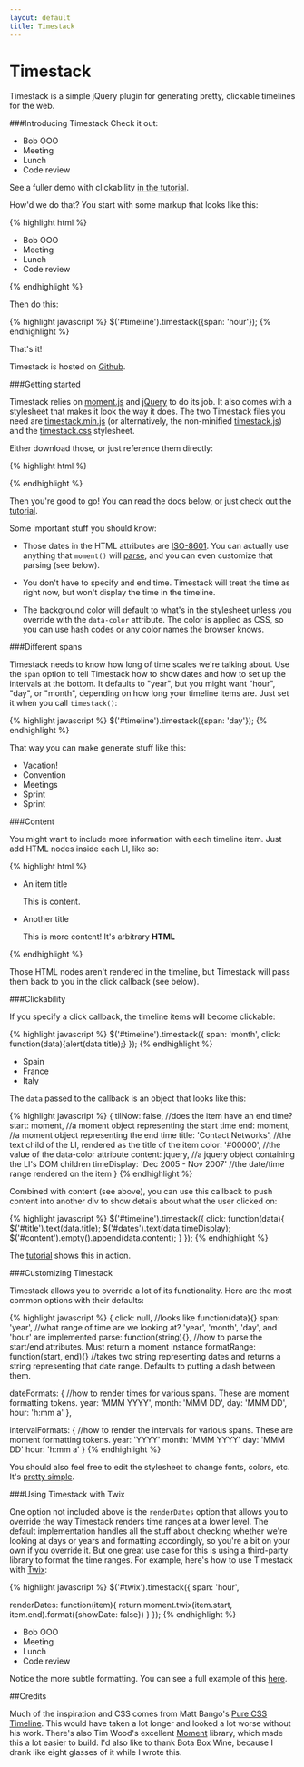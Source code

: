 ```yaml
---
layout: default
title: Timestack
---
```


Timestack
=========

Timestack is a simple jQuery plugin for generating pretty, clickable timelines for the web.

###Introducing Timestack
Check it out:

<div id='hourly'>
  <ul>
    <li data-start='2012-08-26T09:00' data-end='2012-08-26T17:00' data-color='#ADC3DC'>Bob OOO</li>
    <li data-start='2012-08-26T09:00' data-end='2012-08-26T10:30' data-color='#F2C1D3'>Meeting</li>
    <li data-start='2012-08-26T12:00' data-end='2012-08-26T13:00' data-color='#99FF66'>Lunch</li>
    <li data-start='2012-08-26T13:00' data-end='2012-08-26T14:30' data-color='#F2C1D3'>Code review</li>
  </ul>
</div>

See a fuller demo with clickability <a href='files/tutorial.html'>in the tutorial</a>.

How'd we do that? You start with some markup that looks like this:

{% highlight html %}
<div id='timeline'>
  <ul>
    <li data-start='2012-08-26T09:00' data-end='2012-08-26T17:00' data-color='#ADC3DC'>Bob OOO</li>
    <li data-start='2012-08-26T09:00' data-end='2012-08-26T10:30' data-color='#F2C1D3'>Meeting</li>
    <li data-start='2012-08-26T12:00' data-end='2012-08-26T13:00' data-color='#99FF66'>Lunch</li>
    <li data-start='2012-08-26T13:00' data-end='2012-08-26T14:30' data-color='#F2C1D3'>Code review</li>
  </ul>
</div>
 {% endhighlight %}

Then do this:

{% highlight javascript %}
$('#timeline').timestack({span: 'hour'});
{% endhighlight %}

That's it!

Timestack is hosted on [Github](https://github.com/icambron/timestack).

###Getting started 

Timestack relies on [moment.js](http://momentjs.com/) and [jQuery](http://jquery.com) to do its job. It also comes with a stylesheet that makes it look the way it does.  The two Timestack files you need are <a
href='files/timestack.min.js'>timestack.min.js</a> (or alternatively,
the non-minified <a href='files/timestack.js'>timestack.js</a>) and the
<a href='files/timestack.css'>timestack.css</a> stylesheet.

Either download those, or just reference them directly:

{% highlight html %}
<script src='http://code.jquery.com/jquery-1.8.0.min.js'></script>
<script src='http://icambron.github.com/timestack/files/moment.min.js'></script>
<script src='http://icambron.github.com/timestack/files/timestack.min.js'></script>
<link rel='stylesheet' type='text/css' href='http://icambron.github.com/timestack/files/timestack.css'>
{% endhighlight %}

Then you're good to go! You can read the docs below, or just check out the <a href='files/tutorial.html'>tutorial</a>.

Some important stuff you should know:

 * Those dates in the HTML attributes are [ISO-8601](http://en.wikipedia.org/wiki/ISO_8601). You can actually use anything that `moment()` will [parse](http://momentjs.com/docs/#/parsing/javascript-date-object/), and you can even customize that parsing (see below).

 * You don't have to specify and end time. Timestack will treat the time as right now, but won't display the time in the timeline.

 * The background color will default to what's in the stylesheet unless you override with the `data-color` attribute. The color is applied as CSS, so you can use hash codes or any color names the browser knows.

###Different spans

Timestack needs to know how long of time scales we're talking about. Use the `span` option to tell Timestack how to show dates and how to set up the intervals at the bottom. It defaults to "year", but you might want "hour", "day", or "month", depending on how long your timeline items are. Just set it when you call `timestack()`:

{% highlight javascript %}
$('#timeline').timestack({span: 'day'});
{% endhighlight %}

That way you can make generate stuff like this:

<div id='daily'>
  <ul>
    <li data-start='2012-08-26' data-end='2012-08-28' data-color='#99FF66'>Vacation!</li>
    <li data-start='2012-08-15' data-end='2012-08-20' data-color='#F2C1D3'>Convention</li>
    <li data-start='2012-08-21' data-end='2012-08-25' data-color='#ADC3DC'>Meetings</li>
    <li data-start='2012-08-07' data-end='2012-08-16' data-color='#F1C27B'>Sprint</li>
    <li data-start='2012-08-19' data-end='2012-08-26' data-color='#F1C27B'>Sprint</li>
  </ul>
</div>

###Content

You might want to include more information with each timeline item. Just add HTML nodes inside each LI, like so:

{% highlight html %}
<div id='#timestack'>
  <ul>
    <li data-start='8/15/1996' data-end='6/01/1998'>
     An item title
     <p>This is content.</p>
    </li>
    <li data-start='9/1/2000' data-end='6/15/2004'>
      Another title
      <div>
        <p>This is more content! It's arbitrary <strong>HTML</strong></p>
      <div>
    </li>
  </ul>
</div>
{% endhighlight %}

Those HTML nodes  aren't rendered in the timeline, but Timestack will pass them back to you in the click callback (see below).

###Clickability

If you specify a click callback, the timeline items will become clickable:

{% highlight javascript %}
$('#timeline').timestack({
  span: 'month',
  click: function(data){alert(data.title);}
});
{% endhighlight %}

<div id='clicky'>
  <ul>
    <li data-start='2012-08-15' data-end='2012-10-28' data-color='#ADC3DC'>Spain</li>
    <li data-start='2012-11-01' data-end='2013-02-28' data-color='#F2C1D3'>France</li>
    <li data-start='2013-03-01' data-end='2013-04-30' data-color='#99FF66'>Italy</li>
  </ul>
</div>

The `data` passed to the callback is an object that looks like this:

{% highlight javascript %}
{
  tilNow: false,                       //does the item have an end time?
  start: moment,                       //a moment object representing the start time
  end: moment,                         //a moment object representing the end time
  title: 'Contact Networks',           //the text child of the LI, rendered as the title of the item
  color: '#00000',                     //the value of the data-color attribute
  content: jquery,                     //a jquery object containing the LI's DOM children
  timeDisplay: 'Dec 2005 - Nov 2007'   //the date/time range rendered on the item
}
{% endhighlight %}


Combined with content (see above), you can use this callback to push content into another div to show details about what the user clicked on:

{% highlight javascript %}
$('#timeline').timestack({
  click: function(data){
    $('#title').text(data.title);
    $('#dates').text(data.timeDisplay);
    $('#content').empty().append(data.content);
  }
});
{% endhighlight %}

The <a href='files/tutorial.html'>tutorial</a> shows this in action.

###Customizing Timestack

Timestack allows you to override a lot of its functionality. Here are the most common options with their defaults:

{% highlight javascript %}
{
  click: null,                         //looks like function(data){}
  span: 'year',                        //what range of time are we looking at? 'year', 'month', 'day', and 'hour' are implemented
  parse: function(string){},           //how to parse the start/end attributes. Must return a moment instance
  formatRange: function(start, end){}  //takes two string representing dates and returns a string representing that date range. Defaults to putting a dash between them.

  dateFormats: {                       //how to render times for various spans. These are moment formatting tokens.
    year: 'MMM YYYY',
    month: 'MMM DD',
    day: 'MMM DD',
    hour: 'h:mm a'
  },

  intervalFormats: {                   //how to render the intervals for various spans. These are moment formatting tokens.
    year: 'YYYY'
    month: 'MMM YYYY'
    day: 'MMM DD'
    hour: 'h:mm a'
  }
{% endhighlight %}

You should also feel free to edit the stylesheet to change fonts, colors, etc. It's [pretty simple](https://github.com/icambron/timestack/blob/master/files/timestack.css).

###Using Timestack with Twix

One option not included above is the `renderDates` option that allows
you to override the way Timestack renders time ranges at a lower level.
The default implementation handles all the stuff about checking whether
we're looking at days or years and formatting accordingly, so you're a
bit on your own if you override it. But one great use case for this is using a third-party library to format
the time ranges. For example, here's how to use Timestack with [Twix](https://github.com/icambron/twix.js):

{% highlight javascript %}
$('#twix').timestack({
  span: 'hour',

  renderDates: function(item){
    return moment.twix(item.start, item.end).format({showDate: false})
  }
});
{% endhighlight %}

<script>
$(function(){
  $('#twix').timestack({
    span: 'hour',
  
    renderDates: function(item){
      return moment.twix(item.start, item.end).format({showDate: false})
    }
  });
});
</script>

<div id='twix'> 
  <ul>
    <li data-start='2012-08-26T09:00' data-end='2012-08-26T17:00' data-color='#ADC3DC'>Bob OOO</li>
    <li data-start='2012-08-26T09:00' data-end='2012-08-26T10:30' data-color='#F2C1D3'>Meeting</li>
    <li data-start='2012-08-26T12:00' data-end='2012-08-26T13:00' data-color='#99FF66'>Lunch</li>
    <li data-start='2012-08-26T13:00' data-end='2012-08-26T14:30' data-color='#F2C1D3'>Code review</li>
  </ul>
</div>

Notice the more subtle formatting. You can see a full example of this [here](https://github.com/icambron/timestack/blob/master/examples/twix.html).

##Credits

Much of the inspiration and CSS comes from Matt Bango's [Pure CSS
Timeline](http://mattbango.com/notebook/web-development/pure-css-timeline/). This would have taken a lot longer and looked a lot worse without his work. There's also Tim Wood's excellent [Moment](http://momentjs.com/) library, which made this a lot easier to build. I'd also like to thank Bota Box Wine, because I drank like eight glasses of it while I wrote this.
